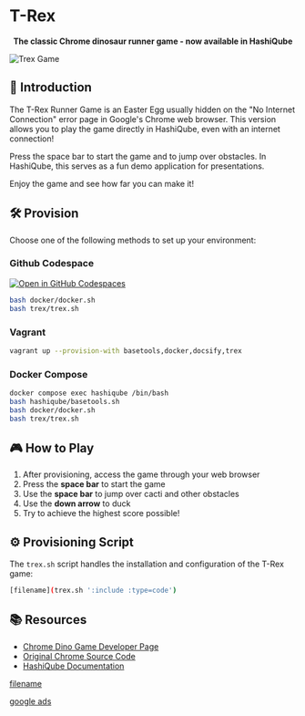 # T-Rex

<div align="center">
  <p><strong>The classic Chrome dinosaur runner game - now available in HashiQube</strong></p>
</div>

![Trex Game](images/trex.png?raw=true "Trex Game")

## 🚀 Introduction

The T-Rex Runner Game is an Easter Egg usually hidden on the "No Internet Connection" error page in Google's Chrome web browser. This version allows you to play the game directly in HashiQube, even with an internet connection!

Press the space bar to start the game and to jump over obstacles. In HashiQube, this serves as a fun demo application for presentations.

Enjoy the game and see how far you can make it!

## 🛠️ Provision

Choose one of the following methods to set up your environment:

<!-- tabs:start -->

### **Github Codespace**

[![Open in GitHub Codespaces](https://github.com/codespaces/badge.svg)](https://codespaces.new/star3am/hashiqube?quickstart=1)

```bash
bash docker/docker.sh
bash trex/trex.sh
```

### **Vagrant**

```bash
vagrant up --provision-with basetools,docker,docsify,trex
```

### **Docker Compose**

```bash
docker compose exec hashiqube /bin/bash
bash hashiqube/basetools.sh
bash docker/docker.sh
bash trex/trex.sh
```
<!-- tabs:end -->

## 🎮 How to Play

1. After provisioning, access the game through your web browser
2. Press the **space bar** to start the game
3. Use the **space bar** to jump over cacti and other obstacles
4. Use the **down arrow** to duck
5. Try to achieve the highest score possible!

## ⚙️ Provisioning Script

The `trex.sh` script handles the installation and configuration of the T-Rex game:

```bash
[filename](trex.sh ':include :type=code')
```

## 📚 Resources

- [Chrome Dino Game Developer Page](https://chromedino.com/)
- [Original Chrome Source Code](https://cs.chromium.org/chromium/src/components/neterror/resources/offline.js)
- [HashiQube Documentation](https://hashiqube.com)

[filename](trex.sh ':include :type=code')

[google ads](../googleads.html ':include :type=iframe width=100% height=300px')
